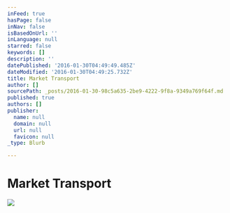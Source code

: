 ```yaml
---
inFeed: true
hasPage: false
inNav: false
isBasedOnUrl: ''
inLanguage: null
starred: false
keywords: []
description: ''
datePublished: '2016-01-30T04:49:49.485Z'
dateModified: '2016-01-30T04:49:25.732Z'
title: Market Transport
author: []
sourcePath: _posts/2016-01-30-98c5a635-2be9-4222-9f8a-9349a769f64f.md
published: true
authors: []
publisher:
  name: null
  domain: null
  url: null
  favicon: null
_type: Blurb

---
```

# Market Transport
![](https://s3-us-west-2.amazonaws.com/the-grid-img/p/1ab6992fb7922053315f1c8b4d465f9b3b7d8640.jpg)